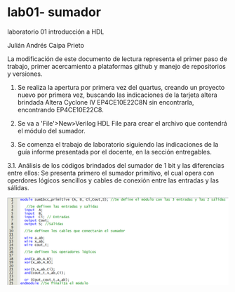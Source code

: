 # lab01- sumador 
laboratorio 01 introducción a HDL
	
Julián Andrés Caipa Prieto

La modificación de este documento de lectura representa el primer paso de trabajo, primer acercamiento a plataformas github y manejo de repositorios y versiones.


1. Se realiza la apertura por primera vez del quartus, creando un proyecto nuevo por primera vez, buscando las indicaciones de la tarjeta altera brindada 
Altera Cyclone IV EP4CE10E22C8N sin encontrarla, encontrando EP4CE10E22C8.

2. Se va a 'File'>New>Verilog HDL File para crear el archivo que contendrá el módulo del sumador. 

3. Se comenza el trabajo de laboratorio siguiendo las indicaciones de la guía informe presentada por el docente, en la sección entregables.

 3.1. Análisis de los códigos brindados del sumador de 1 bit y las diferencias entre ellos: Se presenta primero el sumador primitivo, el cual opera con operdores lógicos sencillos y cables de conexión entre las entradas y las sálidas.
	
 ![g1](imagenes/g1.png)
